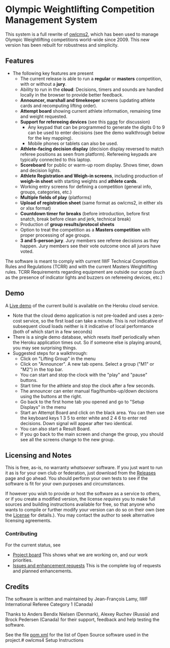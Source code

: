 # Olympic Weightlifting Competition Management System 

This system is a full rewrite of [owlcms2](https://owlcms2.sourceforge.io/#!index.md), which has been used to manage Olympic Weightlifting competitions world-wide since 2009.  This new version has been rebuilt for robustness and simplicity.

## Features

- The following key features are present
  - The current release is able to run a **regular** or **masters** competition, with or without a **jury**.
  - Ability to run in the **cloud**: Decisions, timers and sounds are handled locally in the browser to provide better feedback.
  - **Announcer, marshall and timekeeper** screens (updating athlete cards and recomputing lifting order).
  - **Attempt board** showing current athlete information, remaining time and weight requested. 
  - **Support for refereeing devices** (see this [page](Refereeing.md) for discussion) 
    - Any keypad that can be programmed to generate the digits 0 to 9 can be used to enter decisions (see the demo walkthrough below for the key mapping).  
    - Mobile phones or tablets can also be used.
  - **Athlete-facing decision display** (decision display reversed to match referee positions as seen from platform). Refereeing keypads are typically connected to this laptop.
  - **Scoreboard** for public or warm-up room display.  Shows timer, down and decision lights.
  - **Athlete Registration and Weigh-in screens**, including production of **weigh-in sheet** with starting weights and **athlete cards**.
  - Working entry screens for defining a competition (general info, groups, categories, etc.)
  - **Multiple fields of play** (platforms)
  - **Upload of registration sheet** (same format as owlcms2, in either xls or xlsx format)
  - **Countdown timer for breaks** (before introduction, before first snatch, break before clean and jerk, technical break)
  - Production of **group results/protocol sheets**
  - Option to treat the competition as a **Masters competition** with proper processing of age groups.
  - **3 and 5-person jury**.  Jury members see referee decisions as they happen. Jury members see their vote outcome once all jurors have voted.

The software is meant to comply with current IWF Technical Competition Rules and Regulations (TCRR) and with the current Masters Weightlifting rules.  TCRR Requirements regarding equipment are outside our scope (such as the presence of indicator lights and buzzers on refereeing devices, etc.)

## Demo

A [Live demo](https://owlcms4.herokuapp.com) of the current build is available on the Heroku cloud service.

- Note that the cloud demo application is not pre-loaded and uses a zero-cost service, so the first load can take a minute. This is *not* indicative of subsequent cloud loads neither is it indicative of local performance (both of which start in a few seconds)
- There is a single demo database, which resets itself periodically when the Heroku application times out. So if someone else is playing around, you may see surprising things.
- Suggested steps for a walkthrough:
  - Click on "Lifting Group" in the menu
  - Click on "Announcer". A new tab opens.  Select a group ("M1" or "M2") in the top bar.
  - You can start and stop the clock with the "play" and "pause" buttons.
  - Start time for the athlete and stop the clock after a few seconds.
  - The announcer can enter manual flag/thumbs-up/down decisions using the buttons at the right.
  - Go back to the first home tab you opened and go to "Setup Displays" in the menu
  - Start an Attempt Board and click on the black area. You can then use the keyboard keys 1 3 5 to enter white and 2 4 6 to enter red decisions.  Down signal will appear after two identical.
  - You can also start a Result Board.
  - If you go back to the main screen and change the group, you should see all the screens change to the new group.

## Licensing and Notes

This is free, as-is, no warranty *whatsoever* software. If you just want to run it as is for your own club or federation, just download from the [Releases](https://github.com/jflamy/owlcms4/releases) page and go ahead. You should perform your own tests to see if the software is fit for your own purposes and circumstances.

If however you wish to provide or host the software as a service to others, or if you create a modified version, the license *requires* you to make full sources and building instructions available for free, so that anyone who wants to compile or further modify your version can do so on their own (see the [License](https://github.com/jflamy/owlcms4/blob/master/LICENSE.txt) for details.).  You may contact the author to seek alternative licensing agreements.

### Contributing

For the current status, see

- [Project board](https://github.com/jflamy/owlcms4/projects/1) This shows what we are working on, and our work priorities.
- [Issues and enhancement requests](https://github.com/jflamy/owlcms4/issues) This is the complete log of requests and planned enhancements.

## Credits

The software is written and maintained by Jean-François Lamy, IWF International Referee Category 1 (Canada)

Thanks to Anders Bendix Nielsen (Denmark), Alexey Ruchev (Russia) and Brock Pedersen (Canada) for their support, feedback and help testing the software.

See the file [pom.xml](pom.xml) for the list of Open Source software used in the project.# owlcms4 Setup Instructions

